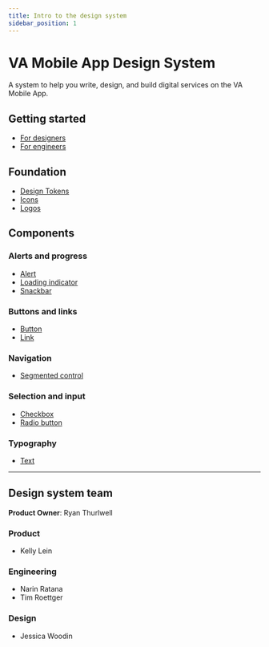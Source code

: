 ```yaml
---
title: Intro to the design system
sidebar_position: 1
---
```


# VA Mobile App Design System

A system to help you write, design, and build digital services on the VA Mobile App.

## Getting started

- [For designers](/va-mobile-app/design/About/designers)
- [For engineers](/va-mobile-app/design/About/For%20engineers/overview)

## Foundation

- [Design Tokens](/va-mobile-app/design/Foundation/Design%20tokens/)
- [Icons](/va-mobile-app/design/Foundation/Icons)
- [Logos](/va-mobile-app/design/Foundation/Logos)

## Components

### Alerts and progress
- [Alert](/va-mobile-app/design/Components/Alerts%20and%20progress/Alert)
- [Loading indicator](/va-mobile-app/design/Components/Alerts%20and%20progress/LoadingIndicator)
- [Snackbar](/va-mobile-app/design/Components/Alerts%20and%20progress/Snackbar)

### Buttons and links
- [Button](/va-mobile-app/design/Components/Buttons%20and%20links/Button)
- [Link](/va-mobile-app/design/Components/Buttons%20and%20links/Link)

### Navigation
- [Segmented control](/va-mobile-app/design/Components/Navigation/Secondary/SegmentedControl)

### Selection and input
- [Checkbox](/va-mobile-app/design/Components/Selection%20and%20input/Checkbox)
- [Radio button](/va-mobile-app/design/Components/Selection%20and%20input/RadioButton)

### Typography
- [Text](/va-mobile-app/design/Components/Typography/Text)

-----

## Design system team

**Product Owner**: Ryan Thurlwell

### Product

- Kelly Lein

### Engineering

- Narin Ratana
- Tim Roettger

### Design

- Jessica Woodin
